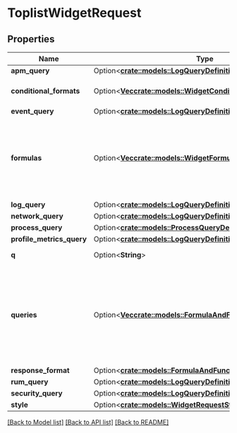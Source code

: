 # ToplistWidgetRequest

## Properties

Name | Type | Description | Notes
------------ | ------------- | ------------- | -------------
**apm_query** | Option<[**crate::models::LogQueryDefinition**](LogQueryDefinition.md)> |  | [optional]
**conditional_formats** | Option<[**Vec<crate::models::WidgetConditionalFormat>**](WidgetConditionalFormat.md)> | List of conditional formats. | [optional]
**event_query** | Option<[**crate::models::LogQueryDefinition**](LogQueryDefinition.md)> |  | [optional]
**formulas** | Option<[**Vec<crate::models::WidgetFormula>**](WidgetFormula.md)> | List of formulas that operate on queries. **This feature is currently in beta.** | [optional]
**log_query** | Option<[**crate::models::LogQueryDefinition**](LogQueryDefinition.md)> |  | [optional]
**network_query** | Option<[**crate::models::LogQueryDefinition**](LogQueryDefinition.md)> |  | [optional]
**process_query** | Option<[**crate::models::ProcessQueryDefinition**](ProcessQueryDefinition.md)> |  | [optional]
**profile_metrics_query** | Option<[**crate::models::LogQueryDefinition**](LogQueryDefinition.md)> |  | [optional]
**q** | Option<**String**> | Widget query. | [optional]
**queries** | Option<[**Vec<crate::models::FormulaAndFunctionQueryDefinition>**](FormulaAndFunctionQueryDefinition.md)> | List of queries that can be returned directly or used in formulas. **This feature is currently in beta.** | [optional]
**response_format** | Option<[**crate::models::FormulaAndFunctionResponseFormat**](FormulaAndFunctionResponseFormat.md)> |  | [optional]
**rum_query** | Option<[**crate::models::LogQueryDefinition**](LogQueryDefinition.md)> |  | [optional]
**security_query** | Option<[**crate::models::LogQueryDefinition**](LogQueryDefinition.md)> |  | [optional]
**style** | Option<[**crate::models::WidgetRequestStyle**](WidgetRequestStyle.md)> |  | [optional]

[[Back to Model list]](../README.md#documentation-for-models) [[Back to API list]](../README.md#documentation-for-api-endpoints) [[Back to README]](../README.md)


